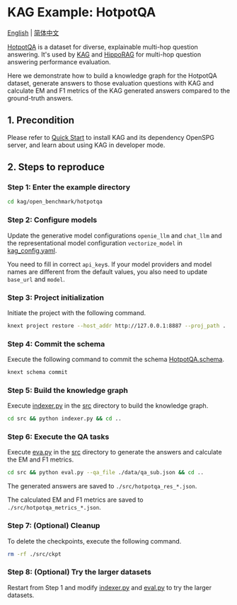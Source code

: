 # KAG Example: HotpotQA

[English](./README.md) |
[简体中文](./README_cn.md)

[HotpotQA](https://arxiv.org/abs/1809.09600) is a dataset for diverse, explainable multi-hop question answering. It's used by [KAG](https://arxiv.org/abs/2409.13731) and [HippoRAG](https://arxiv.org/abs/2405.14831) for multi-hop question answering performance evaluation.

Here we demonstrate how to build a knowledge graph for the HotpotQA dataset, generate answers to those evaluation questions with KAG and calculate EM and F1 metrics of the KAG generated answers compared to the ground-truth answers.

## 1. Precondition

Please refer to [Quick Start](https://openspg.yuque.com/ndx6g9/cwh47i/rs7gr8g4s538b1n7) to install KAG and its dependency OpenSPG server, and learn about using KAG in developer mode.

## 2. Steps to reproduce

### Step 1: Enter the example directory

```bash
cd kag/open_benchmark/hotpotqa
```

### Step 2: Configure models

Update the generative model configurations ``openie_llm`` and ``chat_llm`` and the representational model configuration ``vectorize_model`` in [kag_config.yaml](./kag_config.yaml).

You need to fill in correct ``api_key``s. If your model providers and model names are different from the default values, you also need to update ``base_url`` and ``model``.

### Step 3: Project initialization

Initiate the project with the following command.

```bash
knext project restore --host_addr http://127.0.0.1:8887 --proj_path .
```

### Step 4: Commit the schema

Execute the following command to commit the schema [HotpotQA.schema](./schema/HotpotQA.schema).

```bash
knext schema commit
```

### Step 5: Build the knowledge graph

Execute [indexer.py](./src/indexer.py) in the [src](./src) directory to build the knowledge graph.

```bash
cd src && python indexer.py && cd ..
```

### Step 6: Execute the QA tasks

Execute [eva.py](./src/eva.py) in the [src](./src) directory to generate the answers and calculate the EM and F1 metrics.

```bash
cd src && python eval.py --qa_file ./data/qa_sub.json && cd ..
```

The generated answers are saved to ``./src/hotpotqa_res_*.json``.

The calculated EM and F1 metrics are saved to ``./src/hotpotqa_metrics_*.json``.

### Step 7: (Optional) Cleanup

To delete the checkpoints, execute the following command.

```bash
rm -rf ./src/ckpt
```

### Step 8: (Optional) Try the larger datasets

Restart from Step 1 and modify [indexer.py](./src/indexer.py) and [eval.py](./src/eval.py) to try the larger datasets.

